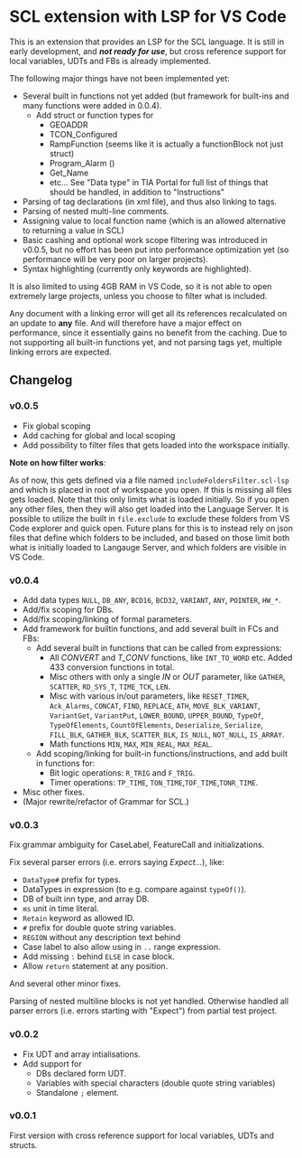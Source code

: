# SCL extension with LSP for VS Code

This is an extension that provides an LSP for the SCL language.
It is still in early development, and ***not ready for use***, but cross reference support for local variables, UDTs and FBs is already implemented.

The following major things have not been implemented yet:

- Several built in functions not yet added (but framework for built-ins and many functions were added in 0.0.4).
  - Add struct or function types for
    - GEOADDR
    - TCON_Configured
    - RampFunction (seems like it is actually a functionBlock not just struct)
    - Program_Alarm ()
    - Get_Name
    - etc... See "Data type" in TIA Portal for full list of things that should be handled, in addition to "Instructions"
- Parsing of tag declarations (in xml file), and thus also linking to tags.
- Parsing of nested multi-line comments.
- Assigning value to local function name (which is an allowed alternative to returning a value in SCL)
- Basic cashing and optional work scope filtering was introduced in v0.0.5, but no effort has been put into performance optimization yet (so performance will be very poor on larger projects).
- Syntax highlighting (currently only keywords are highlighted).

It is also limited to using 4GB RAM in VS Code, so it is not able to open extremely large projects, unless you choose to filter what is included.

Any document with a linking error will get all its references recalculated on an update to **any** file. And will therefore have a major effect on performance, since it essentially gains no benefit from the caching.
Due to not supporting all built-in functions yet, and not parsing tags yet, multiple linking errors are expected.

## Changelog

### v0.0.5

- Fix global scoping
- Add caching for global and local scoping
- Add possibility to filter files that gets loaded into the workspace initially.

**Note on how filter works**:

As of now, this gets defined via a file named `includeFoldersFilter.scl-lsp` and which is placed in root of workspace you open. If this is missing all files gets loaded.
Note that this only limits what is loaded initially. So if you open any other files, then they will also get loaded into the Language Server. It is possible to utilize the built in `file.exclude` to exclude these folders from VS Code explorer and quick open.
Future plans for this is to instead rely on json files that define which folders to be included, and based on those limit both what is initially loaded to Langauge Server, and which folders are visible in VS Code.

### v0.0.4

- Add data types `NULL`, `DB_ANY`, `BCD16`, `BCD32`, `VARIANT`, `ANY`, `POINTER`, `HW_*`.
- Add/fix scoping for DBs.
- Add/fix scoping/linking of formal parameters.
- Add framework for builtin functions, and add several built in FCs and FBs:
  - Add several built in functions that can be called from expressions:
    - All *CONVERT* and *T_CONV* functions, like `INT_TO_WORD` etc. Added 433 conversion functions in total.
    - Misc others with only a single *IN* or *OUT* parameter, like `GATHER`, `SCATTER`, `RD_SYS_T`, `TIME_TCK`, `LEN`.
    - Misc with various in/out parameters, like `RESET_TIMER`, `Ack_Alarms`, `CONCAT`, `FIND`, `REPLACE`, `ATH`, `MOVE_BLK_VARIANT`, `VariantGet`, `VariantPut`, `LOWER_BOUND`, `UPPER_BOUND`, `TypeOf`, `TypeOfElements`, `CountOfElements`, `Deserialize`, `Serialize`, `FILL_BLK`, `GATHER_BLK`, `SCATTER_BLK`, `IS_NULL`, `NOT_NULL`, `IS_ARRAY`.
    - Math functions `MIN`, `MAX`, `MIN_REAL`, `MAX_REAL`.
  - Add scoping/linking for built-in functions/instructions, and add built in functions for:
    - Bit logic operations: `R_TRIG` and `F_TRIG`.
    - Timer operations: `TP_TIME`, `TON_TIME`,`TOF_TIME`,`TONR_TIME`.
- Misc other fixes.
- (Major rewrite/refactor of Grammar for SCL.)

### v0.0.3

Fix grammar ambiguity for CaseLabel, FeatureCall and initializations.

Fix several parser errors (i.e. errors saying *Expect...*), like:
- `DataType#` prefix for types.
- DataTypes in expression (to e.g. compare against `typeOf()`).
- DB of built inn type, and array DB.
- `ms` unit in time literal.
- `Retain` keyword as allowed ID.
- `#` prefix for double quote string variables.
- `REGION` without any description text behind
- Case label to also allow using in `..` range expression.
- Add missing `:` behind `ELSE` in case block.
- Allow `return` statement at any position.

And several other minor fixes.

Parsing of nested multiline blocks is not yet handled.
Otherwise handled all parser errors (i.e. errors starting with "Expect") from partial test project.

### v0.0.2

- Fix UDT and array intialisations.
- Add support for
  - DBs declared form UDT.
  - Variables with special characters (double quote string variables)
  - Standalone `;` element.

### v0.0.1

First version with cross reference support for local variables, UDTs and structs.
